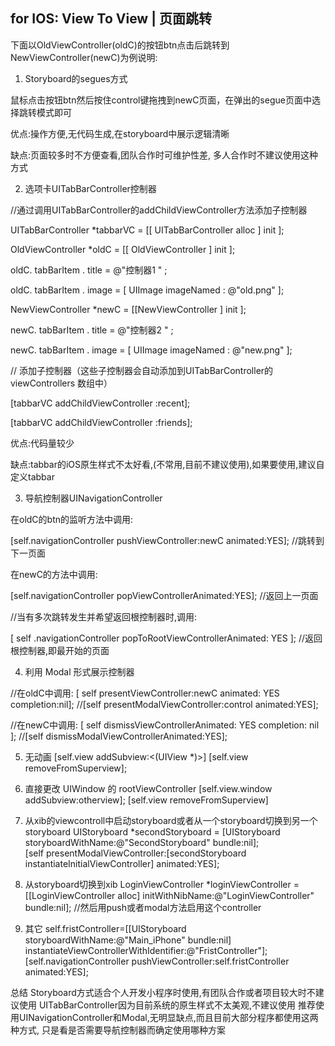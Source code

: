 ## for IOS: View To View | 页面跳转

下面以OldViewController(oldC)的按钮btn点击后跳转到NewViewController(newC)为例说明:

1. Storyboard的segues方式

鼠标点击按钮btn然后按住control键拖拽到newC页面，在弹出的segue页面中选择跳转模式即可

优点:操作方便,无代码生成,在storyboard中展示逻辑清晰

缺点:页面较多时不方便查看,团队合作时可维护性差, 多人合作时不建议使用这种方式

2. 选项卡UITabBarController控制器

//通过调用UITabBarController的addChildViewController方法添加子控制器

UITabBarController *tabbarVC = [[ UITabBarController alloc ] init ];  

OldViewController *oldC = [[ OldViewController ] init ];

oldC. tabBarItem . title = @"控制器1 " ;

oldC. tabBarItem . image = [ UIImage imageNamed : @"old.png" ];

NewViewController *newC = [[NewViewController ] init ];

newC. tabBarItem . title = @"控制器2 " ;

newC. tabBarItem . image = [ UIImage imageNamed : @"new.png" ];

// 添加子控制器（这些子控制器会自动添加到UITabBarController的 viewControllers 数组中）

[tabbarVC addChildViewController :recent];

[tabbarVC addChildViewController :friends];

优点:代码量较少

缺点:tabbar的iOS原生样式不太好看,(不常用,目前不建议使用),如果要使用,建议自定义tabbar

3. 导航控制器UINavigationController

在oldC的btn的监听方法中调用:

[self.navigationController pushViewController:newC animated:YES]; //跳转到下一页面

在newC的方法中调用:

[self.navigationController popViewControllerAnimated:YES]; //返回上一页面 

//当有多次跳转发生并希望返回根控制器时,调用:

[ self .navigationController popToRootViewControllerAnimated: YES ];  //返回根控制器,即最开始的页面

4. 利用 Modal 形式展示控制器

//在oldC中调用:
[ self presentViewController:newC animated: YES completion:nil];
//[self presentModalViewController:control animated:YES];

//在newC中调用:
[ self dismissViewControllerAnimated: YES completion: nil ];
//[self dismissModalViewControllerAnimated:YES];

5. 无动画
[self.view addSubview:<(UIView *)>]
[self.view removeFromSuperview]; 

6. 直接更改 UIWindow 的 rootViewController
[self.view.window addSubview:otherview];
[self.view removeFromSuperview]

7. 从xib的viewcontroll中启动storyboard或者从一个storyboard切换到另一个storyboard
UIStoryboard *secondStoryboard = [UIStoryboard storyboardWithName:@"SecondStoryboard" bundle:nil];    
[self presentModalViewController:[secondStoryboard instantiateInitialViewController] animated:YES];

8. 从storyboard切换到xib
LoginViewController *loginViewController = [[LoginViewController alloc] initWithNibName:@"LoginViewController" bundle:nil];
//然后用push或者modal方法启用这个controller

9. 其它
self.fristController=[[UIStoryboard storyboardWithName:@"Main_iPhone" bundle:nil] instantiateViewControllerWithIdentifier:@"FristController"];  
[self.navigationController pushViewController:self.fristController animated:YES];

总结
Storyboard方式适合个人开发小程序时使用,有团队合作或者项目较大时不建议使用
UITabBarController因为目前系统的原生样式不太美观,不建议使用
推荐使用UINavigationController和Modal,无明显缺点,而且目前大部分程序都使用这两种方式,
只是看是否需要导航控制器而确定使用哪种方案
